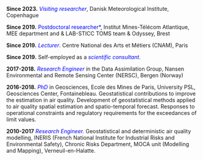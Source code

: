 **Since 2023.** <span style="color:blue">*Visiting researcher*</span>, Danisk Meteorological Institute, Copenhague

**Since 2019.** <span style="color:blue">Postdoctoral researcher*</span>, Institut Mines-Télécom Atlantique, MEE department and & LAB-STICC
TOMS team & Odyssey, Brest

**Since 2019.** <span style="color:blue">*Lecturer*</span>. Centre National des Arts et Métiers (CNAM), Paris

**Since 2019.** Self-employed as a <span style="color:blue">*scientific consultant*</span>.

**2017-2018.** <span style="color:blue">*Research Engineer*</span> in the Data Assimilation Group, Nansen Environmental and Remote Sensing Center (NERSC), Bergen (Norway)

**2016-2018.** <span style="color:blue">*PhD*</span> in Geosciences, Ecole des Mines de Paris, University PSL, Geosciences Center, Fontainebleau. Geostatistical contributions to improve the estimation in air quality. Development of geostatistical methods applied to air quality spatial estimation and spatio-temporal forecast. Responses to operational constraints and regulatory requirements for the exceedances of limit values.

**2010-2017** <span style="color:blue">*Research Engineer.*</span> Geostatistical and deterministic air quality modelling, INERIS (French National Institute for Industrial Risks and Environmental Safety), Chronic Risks Department, MOCA unit (Modelling
and Mapping), Verneuil-en-Halatte.

